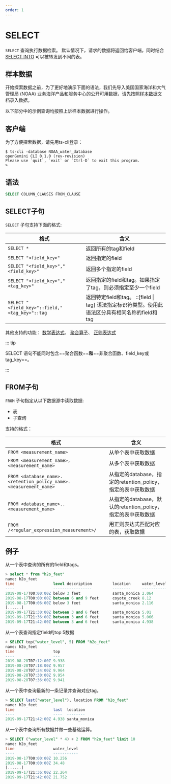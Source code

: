 ```yaml
---
order: 1
---
```


# SELECT

`SELECT` 查询执行数据检索。 默认情况下，请求的数据将返回给客户端，同时结合 [SELECT INTO]() 可以被转发到不同的表。

## 样本数据

开始探索数据之前，为了更好地演示下面的语法，我们先导入美国国家海洋和大气管理局 (NOAA) 业务海洋产品和服务中心的公开可用数据，请先按照[样本数据](../../sample_data.md)文档录入数据。

以下部分中的示例查询均按照上诉样本数据进行操作。

## 客户端

为了方便探索数据，请先用ts-cli登录：

```shell
$ ts-cli -database NOAA_water_database
openGemini CLI 0.1.0 (rev-revision)
Please use `quit`, `exit` or `Ctrl-D` to exit this program.
> 
```

## 语法

```sql
SELECT COLUMN_CLAUSES FROM_CLAUSE
```

## SELECT子句

 `SELECT` 子句支持下面的格式:

| 格式                                           | 含义                                                         |
| ---------------------------------------------- | ------------------------------------------------------------ |
| `SELECT *`                                     | 返回所有的tag和field                                         |
| `SELECT "<field_key>"`                         | 返回指定的field                                              |
| `SELECT "<field_key>","<field_key>"`           | 返回多个指定的field                                          |
| `SELECT "<field_key>","<tag_key>"`             | 返回指定的field和tag。如果指定了tag，则必须指定至少一个field |
| `SELECT "<field_key>"::field,"<tag_key>"::tag` | 返回特定field和tag。 ::[field \| tag] 语法指定标识符类型。使用此语法区分具有相同名称的field和tag |

其他支持的功能： [数学表达式]()、 [聚合算子]()、 [正则表达式]()

::: tip

SELECT 语句不能同时包含==聚合函数==**和**==非聚合函数、field_key或tag_key==。

:::

## FROM子句

`FROM` 子句指定从以下数据源中读取数据:

- 表
- 子查询

支持的格式：

| 格式                                                         | 含义                                                         |
| ------------------------------------------------------------ | ------------------------------------------------------------ |
| `FROM <measurement_name>`                                    | 从单个表中获取数据                                           |
| `FROM <measurement_name>,<measurement_name>`                 | 从多个表中获取数据                                           |
| `FROM <database_name>.<retention_policy_name>.<measurement_name>` | 从指定的database，指定的retention_policy，指定的表中获取数据 |
| `FROM <database_name>..<measurement_name>`                   | 从指定的database，默认的retention_policy，指定的表中获取数据 |
| `FROM /<regular_expression_measurement>/`                    | 用正则表达式匹配对应的表，获取数据                           |

## 例子

从一个表中查询的所有的field和tags。

```sql
> select * from "h2o_feet"
name: h2o_feet
time                 level description         location     water_level
----                 -----------------         --------     -----------
2019-08-17T00:00:00Z below 3 feet              santa_monica 2.064
2019-08-17T00:00:00Z between 6 and 9 feet      coyote_creek 8.12
2019-08-17T00:06:00Z below 3 feet              santa_monica 2.116
[......]
2019-09-17T21:30:00Z between 3 and 6 feet      santa_monica 5.01
2019-09-17T21:36:00Z between 3 and 6 feet      santa_monica 5.066
2019-09-17T21:42:00Z between 3 and 6 feet      santa_monica 4.938
```

从一个表查询指定field的top 5数据

```sql
> SELECT top("water_level", 5) FROM "h2o_feet"
name: h2o_feet
time                 top
----                 ---
2019-08-28T07:12:00Z 9.938
2019-08-28T07:18:00Z 9.957
2019-08-28T07:24:00Z 9.964
2019-08-28T07:30:00Z 9.954
2019-08-28T07:36:00Z 9.941
```

从一个表中查询最新的一条记录并查询对应tag。

```sql
> SELECT last("water_level"), location FROM "h2o_feet"
name: h2o_feet
time                 last  location
----                 ----  --------
2019-09-17T21:42:00Z 4.938 santa_monica
```

从一个表中查询所有数据并做一些基础运算。

```sql
> SELECT ("water_level" * 4) + 2 FROM "h2o_feet" limit 10
name: h2o_feet
time                 water_level
----                 -----------
2019-08-17T00:00:00Z 10.256
2019-08-17T00:00:00Z 34.48
[......]
2019-09-17T21:36:00Z 22.264
2019-09-17T21:42:00Z 21.752
```

